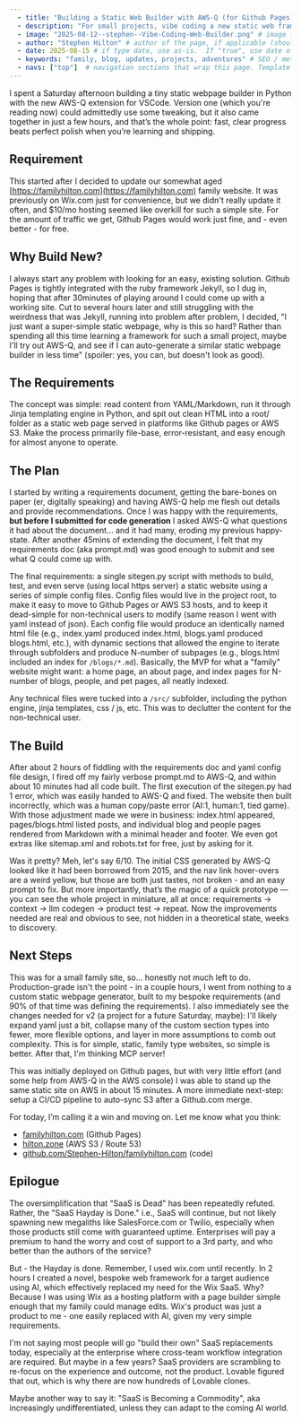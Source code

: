 ```yaml
--- 
  - title: "Building a Static Web Builder with AWS-Q (for Github Pages)"  # title of the page, also the browser tab title
  - description: "For small projects, vibe coding a new static web framework is officially faster than just reading the docs of existing frameworks."  # description / subtitle
  - image: "2025-08-12--stephen--Vibe-Coding-Web-Builder.png" # image file, as found in /src/images/ folder
  - author: "Stephen Hilton" # author of the page, if applicable (should appear in footer)
  - date: 2025-08-15 # if type date, use as-is.  If "true", use date of last sitegen.py generation.
  - keywords: "family, blog, updates, projects, adventures" # SEO / metadata keywords
  - navs: ["top"]  # navigation sections that wrap this page. Template for each should be included in /src/templates/navs/[nav].jinja
---
```



I spent a Saturday afternoon building a tiny static webpage builder in Python with the new AWS-Q extension for VSCode. Version one (which you're reading now) could admittedly use some tweaking, but it also came together in just a few hours, and that’s the whole point: fast, clear progress beats perfect polish when you’re learning and shipping.

## Requirement 

This started after I decided to update our somewhat aged [https://familyhilton.com](https://familyhilton.com) family website.  It was previously on Wix.com just for convenience, but we didn't really update it often, and $10/mo hosting seemed like overkill for such a simple site.  For the amount of traffic we get, Github Pages would work just fine, and - even better - for free.

## Why Build New?

I always start any problem with looking for an easy, existing solution.  Github Pages is tightly integrated with the ruby framework Jekyll, so I dug in, hoping that after 30minutes of playing around I could come up with a working site.  Cut to several hours later and still struggling with the weirdness that was Jekyll, running into problem after problem, I decided, "I just want a super-simple static webpage, why is this so hard? Rather than spending all this time learning a framework for such a small project, maybe I'll try out AWS-Q, and see if I can auto-generate a similar static webpage builder in less time" (spoiler: yes, you can, but doesn't look as good). 

## The Requirements

The concept was simple: read content from YAML/Markdown, run it through Jinja templating engine in Python, and spit out clean HTML into a root/ folder as a static web page served in platforms like Github pages or AWS S3. Make the process primarily file-base, error-resistant, and easy enough for almost anyone to operate. 

## The Plan

I started by writing a requirements document, getting the bare-bones on paper (er, digitally speaking) and having AWS-Q help me flesh out details and provide recommendations.  Once I was happy with the requirements, **but before I submitted for code generation** I asked AWS-Q what questions it had about the document... and it had many, eroding my previous happy-state.  After another 45mins of extending the document, I felt that my requirements doc (aka prompt.md) was good enough to submit and see what Q could come up with.

The final requirements: a single sitegen.py script with methods to build, test, and even serve (using local https server) a static website using a series of simple config files.  Config files would live in the project root, to make it easy to move to Github Pages or AWS S3 hosts, and to keep it dead-simple for non-technical users to modify (same reason I went with yaml instead of json).  Each config file would produce an identically named html file (e.g., index.yaml produced index.html, blogs.yaml produced blogs.html, etc.), with dynamic sections that allowed the engine to iterate through subfolders and produce N-number of subpages (e.g., blogs.html included an index for `/blogs/*.md`). Basically, the MVP for what a "family" website might want: a home page, an about page, and index pages for N-number of blogs, people, and pet pages, all neatly indexed.

Any technical files were tucked into a `/src/` subfolder, including the python engine, jinja templates, css / js, etc.  This was to declutter the content for the non-technical user. 

## The Build

After about 2 hours of fiddling with the requirements doc and yaml config file design, I fired off my fairly verbose prompt.md to AWS-Q, and within about 10 minutes had all code built. The first execution of the sitegen.py had 1 error, which was easily handed to AWS-Q and fixed. The website then built incorrectly, which was a human copy/paste error (AI:1, human:1, tied game).  With those adjustment made we were in business: index.html appeared, pages/blogs.html listed posts, and individual blog and people pages rendered from Markdown with a minimal header and footer.  We even got extras like sitemap.xml and robots.txt for free, just by asking for it. 

Was it pretty? Meh, let's say 6/10.  The initial CSS generated by AWS-Q looked like it had been borrowed from 2015, and the nav link hover-overs are a weird yellow, but those are both just tastes, not broken - and an easy prompt to fix.  But more importantly, that’s the magic of a quick prototype — you can see the whole project in miniature, all at once: requirements → context → llm codegen → product test → repeat.  Now the improvements needed are real and obvious to see, not hidden in a theoretical state, weeks to discovery.

## Next Steps

This was for a small family site, so... honestly not much left to do.  Production-grade isn't the point - in a couple hours, I went from nothing to a custom static webpage generator, built to my bespoke requirements (and 90% of that time was defining the requirements). I also immediately see the changes needed for v2 (a project for a future Saturday, maybe): I'll likely expand yaml just a bit, collapse many of the custom section types into fewer, more flexible options, and layer in more assumptions to comb out complexity. This is for simple, static, family type websites, so simple is better.   After that, I'm thinking MCP server!

This was initially deployed on Github pages, but with very little effort (and some help from AWS-Q in the AWS console) I was able to stand up the same static site on AWS in about 15 minutes.  A more immediate next-step: setup a CI/CD pipeline to auto-sync S3 after a Github.com merge. 

For today, I’m calling it a win and moving on.  Let me know what you think:

- [familyhilton.com](https://familyhilton.com) (Github Pages)
- [hilton.zone](https://hilton.zone) (AWS S3 / Route 53)
- [github.com/Stephen-Hilton/familyhilton.com](https://github.com/Stephen-Hilton/familyhilton.com) (code)

## Epilogue

The oversimplification that "SaaS is Dead" has been repeatedly refuted.  Rather, the "SaaS Hayday is Done."  i.e., SaaS will continue, but not likely spawning new megaliths like SalesForce.com or Twilio, especially when those products still come with guaranteed uptime.  Enterprises will pay a premium to hand the worry and cost of support to a 3rd party, and who better than the authors of the service?

But - the Hayday is done.  Remember, I used wix.com until recently.  In 2 hours I created a novel, bespoke web framework for a target audience using AI, which effectively replaced my need for the Wix SaaS.  Why?  Because I was using Wix as a hosting platform with a page builder simple enough that my family could manage edits.  Wix's product was just a product to me - one easily replaced with AI, given my very simple requirements.

I'm not saying most people will go "build their own" SaaS replacements today, especially at the enterprise where cross-team workflow integration are required. But maybe in a few years? SaaS providers are scrambling to re-focus on the experience and outcome, not the product.  Lovable figured that out, which is why there are now hundreds of Lovable clones. 

Maybe another way to say it: "SaaS is Becoming a Commodity", aka increasingly undifferentiated, unless they can adapt to the coming AI world.  